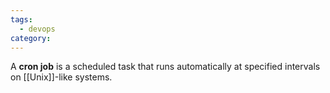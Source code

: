 ```yaml
---
tags:
  - devops
category:
---
```

A **cron job** is a scheduled task that runs automatically at specified intervals on [[Unix]]-like systems.
